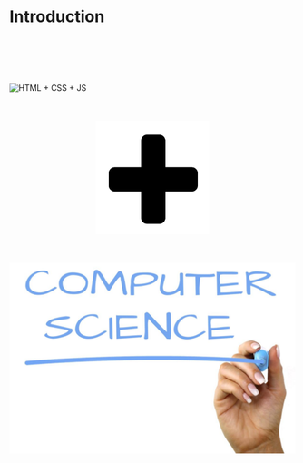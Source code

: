 # Introduction

<img src="https://i.postimg.cc/yNTq0x7h/HTMLCSSJS.jpg" alt="HTML + CSS + JS" title="Logo HTML CSS JS" style="display:block; margin: 0 auto; margin-top:100px">

<img width= 200px; src="docs/images/introduction/Plus_Mark.png" alt="Plus" title="Logo Plus" style="display:block; margin: 0 auto; margin-top: 50px">

<img src="docs/images/introduction/computer-science.jpg" alt="computer science" title="Logo computer science" style="display:block; margin: 0 auto; margin-top: 50px">
